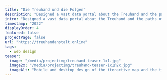 ```yaml
---
title: "Die Treuhand und die Folgen"
description: "Designed a vast data portal about the Treuhand and the paths of East German companies after the German reunification. A timeline, an interactive map and an object calague make the research accessible. Grimme Online Award Nominee 2024."
intro: "Designed a vast data portal about the Treuhand and the paths of East German companies after the German reunification. A timeline, an interactive map and an object calague make the research accessible. Grimme Online Award Nominee 2024."
timestamp: "2022"
displayOrder: 4
featured: false
projectPage: false
url: "https://treuhandanstalt.online"
tags:
  - web design
teaser:
  image: "/media/projectimg/treuhand-teaser-1x1.jpg"
  image2x: "/media/projectimg/treuhand-teaser-1x1@2x.jpg"
  imageAlt: "Mobile and desktop design of the iteractive map and the timeline with important milestones. Label that the project was nomminated for the Grimme Online Award 2024"
---
```

